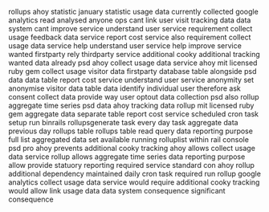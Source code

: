 rollups ahoy statistic january statistic usage data currently collected google analytics read analysed anyone ops cant link user visit tracking data data system cant improve service understand user service requirement collect usage feedback data service report cost service also requirement collect usage data service help understand user service help improve service wanted firstparty rely thirdparty service additional cooky additional tracking wanted data already psd ahoy collect usage data service ahoy mit licensed ruby gem collect usage visitor data firstparty database table alongside psd data data table report cost service understand user service anonymity set anonymise visitor data table data identify individual user therefore ask consent collect data provide way user optout data collection psd also rollup aggregate time series psd data ahoy tracking data rollup mit licensed ruby gem aggregate data separate table report cost service scheduled cron task setup run binrails rollupsgenerate task every day task aggregate data previous day rollups table rollups table read query data reporting purpose full list aggregated data set available running rolluplist within rail console psd pro ahoy prevents additional cooky tracking ahoy allows collect usage data service rollup allows aggregate time series data reporting purpose allow provide statuory reporting required service standard con ahoy rollup additional dependency maintained daily cron task required run rollup google analytics collect usage data service would require additional cooky tracking would allow link usage data data system consequence significant consequence